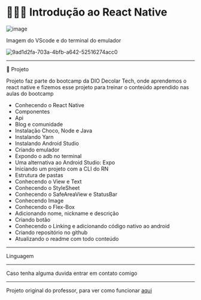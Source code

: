 # 👩🏻‍💻 Introdução ao React Native







![image](https://user-images.githubusercontent.com/72118415/171860961-f3923393-b6dd-4379-9617-c87d98bb85cd.png)





Imagem do VScode e do terminal do emulador 

![9ad1d2fa-703a-4bfb-a642-52516274acc0](https://user-images.githubusercontent.com/72118415/171869128-b23d2ff0-42bf-40e6-b7f4-8b24111eb8ae.jpg)




********************************************************************************************************
🚀 Projeto

Projeto faz parte do bootcamp da DIO Decolar Tech, onde aprendemos o react native e fizemos esse 
projeto para treinar o conteúdo aprendido nas aulas do bootcamp

- Conhecendo o React Native
- Componentes
- Api
- Blog e comunidade
- Instalação Choco, Node e Java
- Instalando Yarn
- Instalando Android Studio
- Criando emulador
- Expondo o adb no terminal
- Uma alternativa ao Android Studio: Expo
- Iniciando um projeto com a CLI do RN
- Estrutura de pastas
- Conhecendo o View e Text
- Conhecendo o StyleSheet
- Conhecendo o SafeAreaView e StatusBar
- Conhecendo Image
- Conhecendo o Flex-Box
- Adicionando nome, nickname e descrição
- Criando botão
- Conhecendo o Linking e adicionando código nativo ao android
- Criando repositório no github
- Atualizando o readme com todo conteúdo


**************************************************************************************************
Linguagem


**************************************************************************************************
Caso tenha alguma duvida entrar em contato comigo

************************************************************************************************
Projeto original do professor, para ver como funcionar [aqui](https://github.com/ismaelsousa/dioRN/blob/master/src/App.js)




